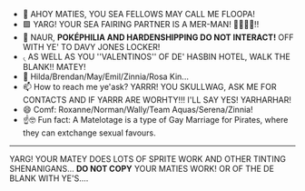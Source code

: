 - 👋 AHOY MATIES, YOU SEA FELLOWS MAY CALL ME FLOOPA!
- 🟪 YARG! YOUR SEA FAIRING PARTNER IS A MER-MAN! 🧜‍♂️🧜‍♂️!!
- 🚫 NAUR, **POKÉPHILIA AND HARDENSHIPPING DO NOT INTERACT!** OFF WITH YE' TO DAVY JONES LOCKER!
- ৻ AS WELL AS YOU ''VALENTINOS'' OF DE' HASBIN HOTEL, WALK THE BLANK!! MATEY!
- 💞️ Hilda/Brendan/May/Emil/Zinnia/Rosa Kin...
- 📫 How to reach me ye'ask? YARRR! YOU SKULLWAG, ASK ME FOR CONTACTS AND IF YARRR ARE WORHTY!!! I'LL SAY YES! YARHARHAR!
- 😄 Comf: Roxanne/Norman/Wally/Team Aquas/Serena/Zinnia!
- ☝🤓 Fun fact: A Matelotage is a type of Gay Marriage for Pirates, where they can extchange sexual favours.
--- 
YARG! YOUR MATEY DOES LOTS OF SPRITE WORK AND OTHER TINTING SHENANIGANS... **DO NOT COPY** YOUR MATIES WORK! OR OF THE DE BLANK WITH YE'S.... 
<!---
NotaTeamAquaSpy/NotaTeamAquaSpy is a ✨ special ✨ repository because its `README.md` (this file) appears on your GitHub profile.
You can click the Preview link to take a look at your changes.
--->
